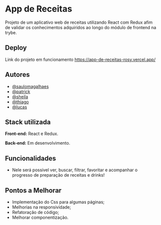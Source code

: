 
# App de Receitas

Projeto de um aplicativo web de receitas utilizando React com Redux afim de validar os conhecimentos adquiridos ao longo do módulo de frontend na trybe. 




## Deploy

Link do projeto em funcionamento https://app-de-receitas-rosy.vercel.app/

## Autores

- [@saulomagalhaes](https://www.linkedin.com/in/sauloam/)
- [@patrick](https://github.com/dvpatrick)
- [@sheila](https://github.com/sheila-arello)
- [@thiago](https://github.com/TH-ThiagoAlves)
- [@lucas](https://github.com/LucasLimaPE)
## Stack utilizada

**Front-end:** React e Redux.

**Back-end:** Em desenvolvimento.


## Funcionalidades

- Nele será possível ver, buscar, filtrar, favoritar e acompanhar o progresso de preparação de receitas e drinks!

## Pontos a Melhorar

- Implementação do Css para algumas páginas;
- Melhorias na responsividade;
- Refatoração de código;
- Melhorar componentização.
